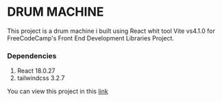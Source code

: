 # DRUM MACHINE
This project is a drum machine i built using React whit tool Vite vs4.1.0 for FreeCodeCamp's Front End Development Libraries Project.

### Dependencies 
1. React 18.0.27
2. tailwindcss 3.2.7

You can view this project in this [link](https://j0t4ku.github.io/drum-machine/)